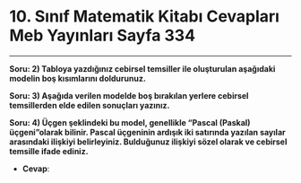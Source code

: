 # 10. Sınıf Matematik Kitabı Cevapları Meb Yayınları Sayfa 334

---

**Soru: 2) Tabloya yazdığınız cebirsel temsiller ile oluşturulan aşağıdaki modelin boş kısımlarını doldurunuz.**

**Soru: 3) Aşağıda verilen modelde boş bırakılan yerlere cebirsel temsillerden elde edilen sonuçları yazınız.**

**Soru: 4) Üçgen şeklindeki bu model, genellikle “Pascal (Paskal) üçgeni”olarak bilinir. Pascal üçgeninin ardışık iki satırında yazılan sayılar arasındaki ilişkiyi belirleyiniz. Bulduğunuz ilişkiyi sözel olarak ve cebirsel temsille ifade ediniz.**

-   **Cevap**: